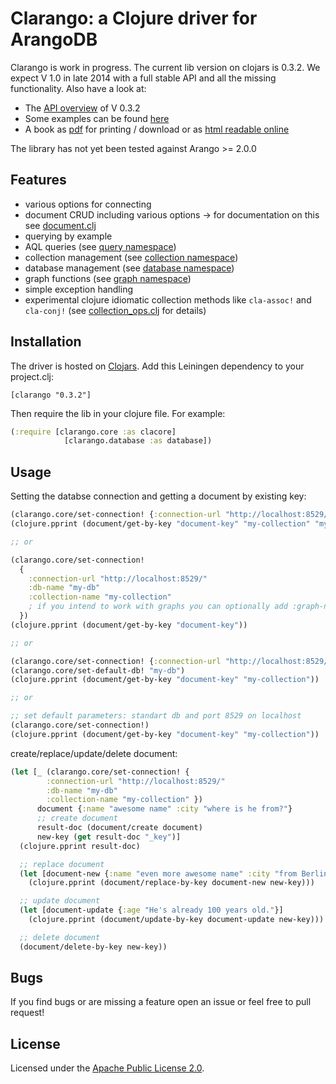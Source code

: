 <!-- img src="https://travis-ci.org/edlich/clarango.png?branch=master" alt="travis-ci.org Build Status" title="Build Status" align="right" /-->
Clarango: a Clojure driver for ArangoDB
========

Clarango is work in progress. The current lib version on clojars is 0.3.2. We expect V 1.0 in late 2014 with a full stable API and all the missing functionality. Also have a look at:
* The [API overview](http://edlich.github.io/clarango/docs/uberdoc.html) of V 0.3.2
* Some examples can be found [here](https://github.com/edlich/clarango/blob/development/src/clarango/main.clj)
* A book as [pdf](https://leanpub.com/clarango) for printing / download or as [html readable online](https://leanpub.com/clarango/read)

The library has not yet been tested against Arango >= 2.0.0

## Features

* various options for connecting
* document CRUD including various options
  -> for documentation on this see [document.clj](https://github.com/edlich/clarango/blob/master/src/clarango/document.clj)
* querying by example
* AQL queries (see [query namespace](https://github.com/edlich/clarango/blob/master/src/clarango/query.clj))
* collection management (see [collection namespace](https://github.com/edlich/clarango/blob/master/src/clarango/collection.clj))
* database management (see [database namespace](https://github.com/edlich/clarango/blob/master/src/clarango/database.clj))
* graph functions (see [graph namespace](https://github.com/edlich/clarango/blob/master/src/clarango/graph.clj))
* simple exception handling
* experimental clojure idiomatic collection methods like `cla-assoc!` and `cla-conj!` (see [collection_ops.clj](https://github.com/edlich/clarango/blob/master/src/clarango/collection_ops.clj) for details)

## Installation

The driver is hosted on [Clojars](https://clojars.org/clarango). Add this Leiningen dependency to your project.clj:
```
[clarango "0.3.2"]
```
Then require the lib in your clojure file. For example:
``` Clojure
(:require [clarango.core :as clacore]
			[clarango.database :as database])
```

## Usage

Setting the databse connection and getting a document by existing key:

```clojure
(clarango.core/set-connection! {:connection-url "http://localhost:8529/"})
(clojure.pprint (document/get-by-key "document-key" "my-collection" "my-db"))

;; or

(clarango.core/set-connection! 
  {
    :connection-url "http://localhost:8529/"
    :db-name "my-db"
    :collection-name "my-collection"
    ; if you intend to work with graphs you can optionally add :graph-name "my-graph"
  })
(clojure.pprint (document/get-by-key "document-key"))

;; or

(clarango.core/set-connection! {:connection-url "http://localhost:8529/"})
(clarango.core/set-default-db! "my-db")
(clojure.pprint (document/get-by-key "document-key" "my-collection"))

;; or

;; set default parameters: standart db and port 8529 on localhost
(clarango.core/set-connection!)
(clojure.pprint (document/get-by-key "document-key" "my-collection"))
```

create/replace/update/delete document:

```clojure
(let [_ (clarango.core/set-connection! {
        :connection-url "http://localhost:8529/"
        :db-name "my-db"
        :collection-name "my-collection" })
      document {:name "awesome name" :city "where is he from?"}
      ;; create document
      result-doc (document/create document)
      new-key (get result-doc "_key")]
  (clojure.pprint result-doc)

  ;; replace document
  (let [document-new {:name "even more awesome name" :city "from Berlin of course"}]
    (clojure.pprint (document/replace-by-key document-new new-key)))

  ;; update document
  (let [document-update {:age "He's already 100 years old."}]
    (clojure.pprint (document/update-by-key document-update new-key)))

  ;; delete document
  (document/delete-by-key new-key))
```

## Bugs

If you find bugs or are missing a feature open an issue or feel free to pull request!

## License

Licensed under the [Apache Public License 2.0](http://www.apache.org/licenses/LICENSE-2.0.html).
